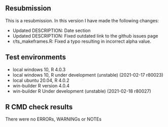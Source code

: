 ## Resubmission
This is a resubmission. In this version I have made the following changes:

* Updated DESCRIPTION: Date section
* Updated DESCRIPTION: Fixed outdated link to the github issues page
* r/ts_makeframes.R: Fixed a typo resulting in incorrect alpha value.


## Test environments
* local windows 10, R 4.0.3
* local windows 10, R under development (unstable) (2021-02-17 r80023)
* local ubuntu 20.04, R 4.0.2
* win-builder  R version 4.0.4
* win-builder R Under development (unstable) (2021-02-18 r80027)

## R CMD check results

There were no ERRORs, WARNINGs or NOTEs


